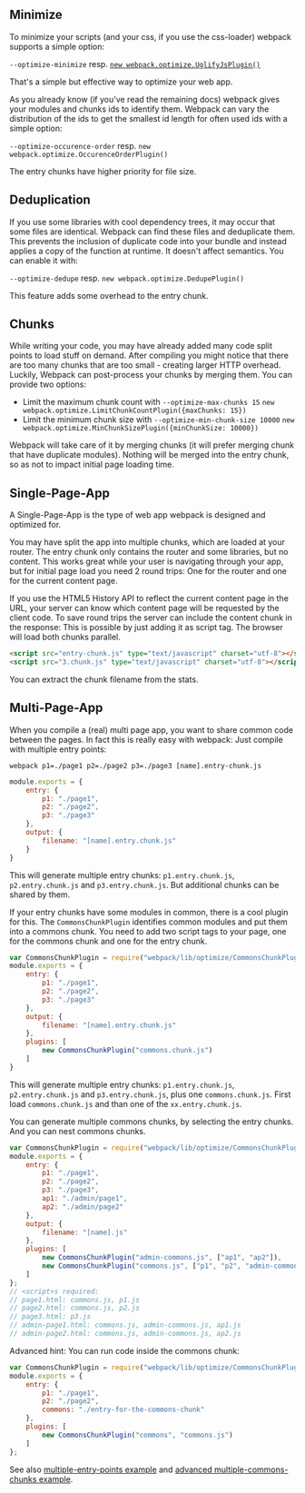 ## Minimize

To minimize your scripts (and your css, if you use the css-loader) webpack supports a simple option:

`--optimize-minimize` resp. [`new webpack.optimize.UglifyJsPlugin()`](http://webpack.github.io/docs/list-of-plugins.html#uglifyjsplugin)

That's a simple but effective way to optimize your web app.

As you already know (if you've read the remaining docs) webpack gives your modules and chunks ids to identify them. Webpack can vary the distribution of the ids to get the smallest id length for often used ids with a simple option:

`--optimize-occurence-order` resp. `new webpack.optimize.OccurenceOrderPlugin()`

The entry chunks have higher priority for file size.



## Deduplication

If you use some libraries with cool dependency trees, it may occur that some files are identical. Webpack can find these files and deduplicate them. This prevents the inclusion of duplicate code into your bundle and instead applies a copy of the function at runtime. It doesn't affect semantics. You can enable it with:

`--optimize-dedupe` resp. `new webpack.optimize.DedupePlugin()`

This feature adds some overhead to the entry chunk.



## Chunks

While writing your code, you may have already added many code split points to load stuff on demand. After compiling you might notice that there are too many chunks that are too small - creating larger HTTP overhead. Luckily, Webpack can post-process your chunks by merging them. You can provide two options:

* Limit the maximum chunk count with `--optimize-max-chunks 15` `new webpack.optimize.LimitChunkCountPlugin({maxChunks: 15})`
* Limit the minimum chunk size with `--optimize-min-chunk-size 10000` `new webpack.optimize.MinChunkSizePlugin({minChunkSize: 10000})`

Webpack will take care of it by merging chunks (it will prefer merging chunk that have duplicate modules). Nothing will be merged into the entry chunk, so as not to impact initial page loading time.



## Single-Page-App

A Single-Page-App is the type of web app webpack is designed and optimized for.

You may have split the app into multiple chunks, which are loaded at your router. The entry chunk only contains the router and some libraries, but no content. This works great while your user is navigating through your app, but for initial page load you need 2 round trips: One for the router and one for the current content page.

If you use the HTML5 History API to reflect the current content page in the URL, your server can know which content page will be requested by the client code. To save round trips the server can include the content chunk in the response: This is possible by just adding it as script tag. The browser will load both chunks parallel.

``` html
<script src="entry-chunk.js" type="text/javascript" charset="utf-8"></script>
<script src="3.chunk.js" type="text/javascript" charset="utf-8"></script>
```

You can extract the chunk filename from the stats.



## Multi-Page-App

When you compile a (real) multi page app, you want to share common code between the pages. In fact this is really easy with webpack: Just compile with multiple entry points:

`webpack p1=./page1 p2=./page2 p3=./page3 [name].entry-chunk.js`

``` javascript
module.exports = {
	entry: {
		p1: "./page1",
		p2: "./page2",
		p3: "./page3"
	},
	output: {
		filename: "[name].entry.chunk.js"
	}
}
```

This will generate multiple entry chunks: `p1.entry.chunk.js`, `p2.entry.chunk.js` and `p3.entry.chunk.js`. But additional chunks can be shared by them.

If your entry chunks have some modules in common, there is a cool plugin for this. The `CommonsChunkPlugin` identifies common modules and put them into a commons chunk. You need to add two script tags to your page, one for the commons chunk and one for the entry chunk.

``` javascript
var CommonsChunkPlugin = require("webpack/lib/optimize/CommonsChunkPlugin");
module.exports = {
	entry: {
		p1: "./page1",
		p2: "./page2",
		p3: "./page3"
	},
	output: {
		filename: "[name].entry.chunk.js"
	},
	plugins: [
		new CommonsChunkPlugin("commons.chunk.js")
	]
}
```

This will generate multiple entry chunks: `p1.entry.chunk.js`, `p2.entry.chunk.js` and `p3.entry.chunk.js`, plus one `commons.chunk.js`. First load `commons.chunk.js` and than one of the `xx.entry.chunk.js`.

You can generate multiple commons chunks, by selecting the entry chunks. And you can nest commons chunks.

``` javascript
var CommonsChunkPlugin = require("webpack/lib/optimize/CommonsChunkPlugin");
module.exports = {
	entry: {
		p1: "./page1",
		p2: "./page2",
		p3: "./page3",
		ap1: "./admin/page1",
		ap2: "./admin/page2"
	},
	output: {
		filename: "[name].js"
	},
	plugins: [
		new CommonsChunkPlugin("admin-commons.js", ["ap1", "ap2"]),
		new CommonsChunkPlugin("commons.js", ["p1", "p2", "admin-commons.js"])
	]
};
// <script>s required:
// page1.html: commons.js, p1.js
// page2.html: commons.js, p2.js
// page3.html: p3.js
// admin-page1.html: commons.js, admin-commons.js, ap1.js
// admin-page2.html: commons.js, admin-commons.js, ap2.js
```

Advanced hint: You can run code inside the commons chunk:

``` javascript
var CommonsChunkPlugin = require("webpack/lib/optimize/CommonsChunkPlugin");
module.exports = {
	entry: {
		p1: "./page1",
		p2: "./page2",
		commons: "./entry-for-the-commons-chunk"
	},
	plugins: [
		new CommonsChunkPlugin("commons", "commons.js")
	]
};
```

See also [multiple-entry-points example](https://github.com/webpack/webpack/tree/master/examples/multiple-entry-points) and [advanced multiple-commons-chunks example](https://github.com/webpack/webpack/tree/master/examples/multiple-commons-chunks).